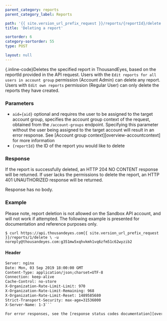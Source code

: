 ```yaml
---
parent_category: reports
parent_category_label: Reports

path: '{{ site.version_url_prefix_request }}/reports/{reportId}/delete'
title: 'Deleting a report'

sortorder: 6
category-sortorder: 55
type: POST

layout: null
---
```


{.inline-code}Deletes the specified report in ThousandEyes, based on the reportId provided in the API request. Users with the `Edit reports for all users in account group` permission (Account Admin) can delete any report. Users with `Edit own reports` permission (Regular User) can only delete the reports they have created.

### Parameters

* `aid={aid}` optional and requires the user to be assigned to the target account group, specifies the account group context of the request, obtained from the `/account-groups` endpoint.  Specifying this parameter without the user being assigned to the target account will result in an error response. See [Account group context][overview-accountcontext] for more information
* `{reportId}` the ID of the report you would like to delete

### Response

If the report is successfully deleted, an HTTP 204 NO CONTENT response will be returned. If user lacks the permissions to delete the report, an HTTP 401 UNAUTHORIZED response will be returned.

Response has no body.

### Example

Please note, report deletion is not allowed on the Sandbox API account, and will not work if attempted. The following example is presented for documentation and reference purposes only.

`$ curl https://api.thousandeyes.com{{ site.version_url_prefix_request }}/reports/1/delete \
  -u noreply@thousandeyes.com:g351mw5xqhvkmh1vq6zfm51c62wyzib2`

#### Header

```HTTP/1.1 204 No Content
Server: nginx
Date: Mon, 03 Sep 2019 18:00:00 GMT
Content-Type: application/json;charset=UTF-8
Connection: keep-alive
Cache-Control: no-store
X-Organization-Rate-Limit-Limit: 970
X-Organization-Rate-Limit-Remaining: 968
X-Organization-Rate-Limit-Reset: 1489585680
Strict-Transport-Security: max-age=31536000
X-Server-Name: 1-3```

For error responses, see the [response status codes documentation][overview-responsestatuscodes].
